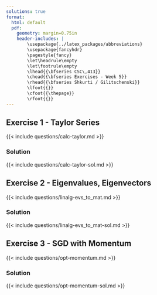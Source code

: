 ```yaml
---
solutions: true
format:
  html: default
  pdf:
    geometry: margin=0.75in
    header-includes: |
        \usepackage{../latex_packages/abbreviations}
        \usepackage{fancyhdr}
        \pagestyle{fancy}
        \let\headrule\empty
        \let\footrule\empty
        \lhead{{\bfseries CSC\,413}}
        \chead{{\bfseries Exercises - Week 5}}
        \rhead{{\bfseries Shkurti / Gilitschenski}}
        \lfoot{{}}
        \cfoot{{\thepage}}
        \rfoot{{}}
---
```

## Exercise 1 - Taylor Series
{{< include questions/calc-taylor.md >}}

### Solution
{{< include questions/calc-taylor-sol.md >}}

## Exercise 2 - Eigenvalues, Eigenvectors
{{< include questions/linalg-evs_to_mat.md >}}

### Solution
{{< include questions/linalg-evs_to_mat-sol.md >}}

## Exercise 3 - SGD with Momentum
{{< include questions/opt-momentum.md >}}

### Solution
{{< include questions/opt-momentum-sol.md >}}